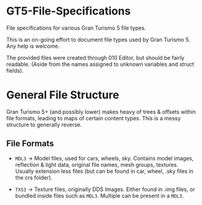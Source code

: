 # GT5-File-Specifications
File specifications for various Gran Turismo 5 file types.

This is an on-going effort to document file types used by Gran Turismo 5. 
Any help is welcome.

The provided files were created through 010 Editor, but should be fairly readable. (Aside from the names assigned to unknown variables and struct fields).

# General File Structure
Gran Turismo 5+ (and possibly lower) makes heavy of trees & offsets within file formats, leading to maps of certain content types. This is a messy structure to generally reverse.

## File Formats 
* `MDL3` -> Model files, used for cars, wheels, sky. Contains model images, reflection & light data, original file names, mesh groups, textures.
  Usually extension less files (but can be found in car, wheel, .sky files in the crs folder).
  
* `TXS3` -> Texture files, originally DDS Images. Either found in .img files, or bundled inside files such as `MDL3`. Multiple can be present in a `MDL3`.
